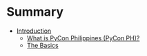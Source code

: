 # Summary

* [Introduction](README.md)
   * [What is PyCon Philippines (PyCon PH)?](what-is-pycon-ph.md)
   * [The Basics](basics.md)

